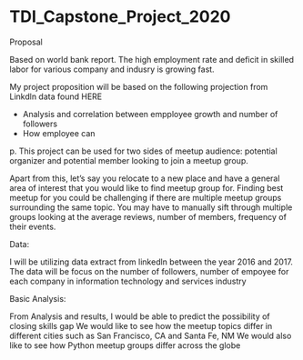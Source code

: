 # TDI_Capstone_Project_2020

Proposal

Based on world bank report. The high employment rate and deficit in skilled labor for various company and indusry is growing fast.

My project proposition will be based on the following projection from Linkdln data found HERE

- Analysis and correlation between empployee growth and number of followers
- How employee can 

 p. This project can be used for two sides of meetup audience: potential organizer and potential member looking to join a meetup group.


Apart from this, let’s say you relocate to a new place and have a general area of interest that you would like to find meetup group for. Finding best meetup for you could be challenging if there are multiple meetup groups surrounding the same topic. You may have to manually sift through multiple groups looking at the average reviews, number of members, frequency of their events.

Data:

I will be utilizing data extract from linkedln between the year 2016 and 2017. The data will be focus on the number of followers, number of empoyee for each company in
information technology and services industry


Basic Analysis:

From Analysis and results, I would be able to predict the possibility of closing skills gap 
We would like to see how the meetup topics differ in different cities such as San Francisco, CA and Santa Fe, NM
We would also like to see how Python meetup groups differ across the globe

